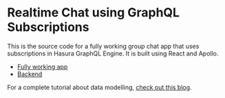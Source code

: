# Realtime Chat using GraphQL Subscriptions

This is the source code for a fully working group chat app that uses subscriptions in Hasura GraphQL Engine. It is built using React and Apollo.

- [Fully working app](https://chat-example-trial-roar.herokuapp.com)
- [Backend](https://hasura-realtime-group-chat.herokuapp.com)

For a complete tutorial about data modelling, [check out this blog](https://medium.com/@rishichandrawawhal/building-a-realtime-chat-app-with-graphql-subscriptions-d68cd33e73f).

